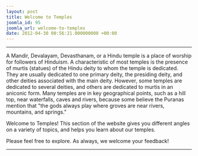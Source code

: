 ```yaml
---
layout: post
title: Welcome to Temples
joomla_id: 95
joomla_url: welcome-to-temples
date: 2012-04-30 00:56:21.000000000 +00:00
---
```

* * *

A Mandir, Devalayam, Devasthanam, or a Hindu temple is a place of worship for followers of Hinduism. A characteristic of most temples is the presence of murtis (statues) of the Hindu deity to whom the temple is dedicated. They are usually dedicated to one primary deity, the presiding deity, and other deities associated with the main deity. However, some temples are dedicated to several deities, and others are dedicated to murtis in an aniconic form. Many temples are in key geographical points, such as a hill top, near waterfalls, caves and rivers, because some believe the Puranas mention that "the gods always play where groves are near rivers, mountains, and springs."

Welcome to Temples! This section of the website gives you different angles on a variety of topics, and helps you learn about our temples.

Please feel free to explore. As always, we welcome your feedback!

* * *



